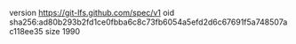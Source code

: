 version https://git-lfs.github.com/spec/v1
oid sha256:ad80b293b2fd1ce0fbba6c8c73fb6054a5efd2d6c67691f5a748507ac118ee35
size 1990
